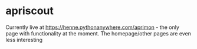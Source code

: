 # apriscout

Currently live at https://henne.pythonanywhere.com/aprimon - the only page with functionality at the moment.
The homepage/other pages are even less interesting